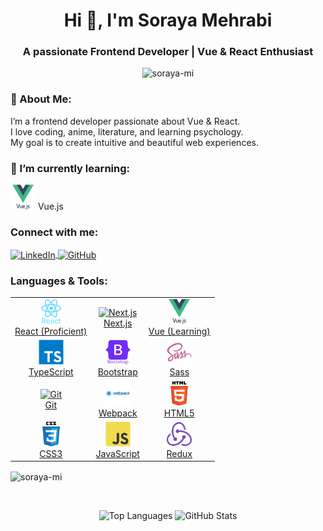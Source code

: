 <h1 align="center">Hi 👋, I'm Soraya Mehrabi</h1>
<h3 align="center">A passionate Frontend Developer | Vue & React Enthusiast</h3>

<p align="center">
  <img src="https://komarev.com/ghpvc/?username=soraya-mi&label=Profile%20views&color=0e75b6&style=flat" alt="soraya-mi" />
</p>

<h3 align="left">💬 About Me:</h3>
<p align="left">
  I’m a frontend developer passionate about Vue & React. <br>
  I love coding, anime, literature, and learning psychology. <br>
  My goal is to create intuitive and beautiful web experiences.
</p>
<h3 align="left">🌱 I’m currently learning:</h3>
<p align="left">
  <img src="https://raw.githubusercontent.com/devicons/devicon/master/icons/vuejs/vuejs-original-wordmark.svg" alt="Vue" width="40" height="40"/> Vue.js
</p>

<h3 align="left">Connect with me:</h3>
<p align="left">
  <a href="https://linkedin.com/in/soraya-mehrabi" target="_blank">
    <img align="center" src="https://raw.githubusercontent.com/rahuldkjain/github-profile-readme-generator/master/src/images/icons/Social/linked-in-alt.svg" alt="LinkedIn" height="30" width="40" />
  </a>
  <a href="https://github.com/soraya-mi" target="_blank">
    <img align="center" src="https://cdn.worldvectorlogo.com/logos/github-icon.svg" alt="GitHub" height="30" width="40" />
  </a>
</p>

<h3 align="left">Languages & Tools:</h3>
<table>
   <tr>
    <td align="center">
      <a href="https://reactjs.org/" target="_blank">
        <img src="https://raw.githubusercontent.com/devicons/devicon/master/icons/react/react-original-wordmark.svg" alt="React" width="40" height="40"/><br>React (Proficient)
      </a>
    </td>
    <td align="center">
      <a href="https://nextjs.org/" target="_blank">
        <img src="https://cdn.worldvectorlogo.com/logos/nextjs-2.svg" alt="Next.js" width="40" height="40"/><br>Next.js
      </a>
    </td>
    <td align="center">
      <a href="https://vuejs.org/" target="_blank">
        <img src="https://raw.githubusercontent.com/devicons/devicon/master/icons/vuejs/vuejs-original-wordmark.svg" alt="Vue" width="40" height="40"/><br>Vue (Learning)
      </a>
    </td>

  </tr>
  <tr>
    <td align="center">
      <a href="https://www.typescriptlang.org/" target="_blank">
        <img src="https://raw.githubusercontent.com/devicons/devicon/master/icons/typescript/typescript-original.svg" alt="TypeScript" width="40" height="40"/><br>TypeScript
      </a>
    </td>
    <td align="center">
      <a href="https://getbootstrap.com" target="_blank">
        <img src="https://raw.githubusercontent.com/devicons/devicon/master/icons/bootstrap/bootstrap-plain-wordmark.svg" alt="Bootstrap" width="40" height="40"/><br>Bootstrap
      </a>
    </td>
    <td align="center">
      <a href="https://sass-lang.com" target="_blank">
        <img src="https://raw.githubusercontent.com/devicons/devicon/master/icons/sass/sass-original.svg" alt="Sass" width="40" height="40"/><br>Sass
      </a>
    </td>
  </tr>
  <tr>
    <td align="center">
      <a href="https://git-scm.com/" target="_blank">
        <img src="https://www.vectorlogo.zone/logos/git-scm/git-scm-icon.svg" alt="Git" width="40" height="40"/><br>Git
      </a>
    </td>
    <td align="center">
      <a href="https://webpack.js.org" target="_blank">
        <img src="https://raw.githubusercontent.com/devicons/devicon/d00d0969292a6569d45b06d3f350f463a0107b0d/icons/webpack/webpack-original-wordmark.svg" alt="Webpack" width="40" height="40"/><br>Webpack
      </a>
    </td>
    <td align="center">
      <a href="https://www.w3.org/html/" target="_blank">
        <img src="https://raw.githubusercontent.com/devicons/devicon/master/icons/html5/html5-original-wordmark.svg" alt="HTML5" width="40" height="40"/><br>HTML5
      </a>
    </td>
  </tr>
  <tr>
    <td align="center">
      <a href="https://www.w3schools.com/css/" target="_blank">
        <img src="https://raw.githubusercontent.com/devicons/devicon/master/icons/css3/css3-original-wordmark.svg" alt="CSS3" width="40" height="40"/><br>CSS3
      </a>
    </td>
    <td align="center">
      <a href="https://developer.mozilla.org/en-US/docs/Web/JavaScript" target="_blank">
        <img src="https://raw.githubusercontent.com/devicons/devicon/master/icons/javascript/javascript-original.svg" alt="JavaScript" width="40" height="40"/><br>JavaScript
      </a>
    </td>
    <td align="center">
      <a href="https://redux.js.org" target="_blank">
        <img src="https://raw.githubusercontent.com/devicons/devicon/master/icons/redux/redux-original.svg" alt="Redux" width="40" height="40"/><br>Redux
      </a>
    </td>
  </tr>
</table>

<p><img align="center" src="https://github-readme-stats.vercel.app/api/top-langs?username=soraya-mi&show_icons=true&locale=en&layout=compact" alt="soraya-mi" /></p>
<br/>
<p align="center">
  <img src="https://github-readme-stats.vercel.app/api/top-langs?username=soraya-mi&show_icons=true&locale=en&layout=compact" alt="Top Languages" />
  <img src="https://github-readme-stats.vercel.app/api?username=soraya-mi&show_icons=true&theme=radical" alt="GitHub Stats" />
</p>
